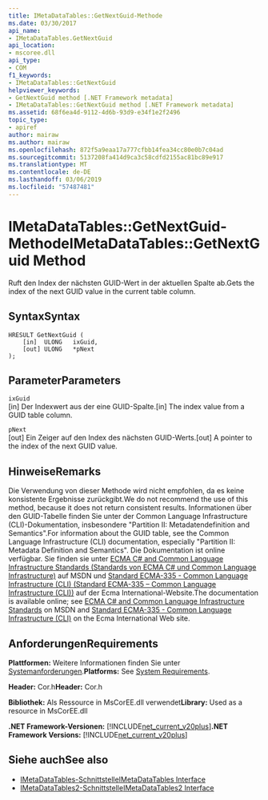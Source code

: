 ```yaml
---
title: IMetaDataTables::GetNextGuid-Methode
ms.date: 03/30/2017
api_name:
- IMetaDataTables.GetNextGuid
api_location:
- mscoree.dll
api_type:
- COM
f1_keywords:
- IMetaDataTables::GetNextGuid
helpviewer_keywords:
- GetNextGuid method [.NET Framework metadata]
- IMetaDataTables::GetNextGuid method [.NET Framework metadata]
ms.assetid: 68f6ea4d-9112-4d6b-93d9-e34f1e2f2496
topic_type:
- apiref
author: mairaw
ms.author: mairaw
ms.openlocfilehash: 872f5a9eaa17a777cfbb14fea34cc80e0b7c04ad
ms.sourcegitcommit: 5137208fa414d9ca3c58cdfd2155ac81bc89e917
ms.translationtype: MT
ms.contentlocale: de-DE
ms.lasthandoff: 03/06/2019
ms.locfileid: "57487481"
---
```

# <a name="imetadatatablesgetnextguid-method"></a><span data-ttu-id="988b1-102">IMetaDataTables::GetNextGuid-Methode</span><span class="sxs-lookup"><span data-stu-id="988b1-102">IMetaDataTables::GetNextGuid Method</span></span>
<span data-ttu-id="988b1-103">Ruft den Index der nächsten GUID-Wert in der aktuellen Spalte ab.</span><span class="sxs-lookup"><span data-stu-id="988b1-103">Gets the index of the next GUID value in the current table column.</span></span>  
  
## <a name="syntax"></a><span data-ttu-id="988b1-104">Syntax</span><span class="sxs-lookup"><span data-stu-id="988b1-104">Syntax</span></span>  
  
```  
HRESULT GetNextGuid (  
    [in]  ULONG   ixGuid,  
    [out] ULONG   *pNext  
);  
```  
  
## <a name="parameters"></a><span data-ttu-id="988b1-105">Parameter</span><span class="sxs-lookup"><span data-stu-id="988b1-105">Parameters</span></span>  
 `ixGuid`  
 <span data-ttu-id="988b1-106">[in] Der Indexwert aus der eine GUID-Spalte.</span><span class="sxs-lookup"><span data-stu-id="988b1-106">[in] The index value from a GUID table column.</span></span>  
  
 `pNext`  
 <span data-ttu-id="988b1-107">[out] Ein Zeiger auf den Index des nächsten GUID-Werts.</span><span class="sxs-lookup"><span data-stu-id="988b1-107">[out] A pointer to the index of the next GUID value.</span></span>  
  
## <a name="remarks"></a><span data-ttu-id="988b1-108">Hinweise</span><span class="sxs-lookup"><span data-stu-id="988b1-108">Remarks</span></span>  
 <span data-ttu-id="988b1-109">Die Verwendung von dieser Methode wird nicht empfohlen, da es keine konsistente Ergebnisse zurückgibt.</span><span class="sxs-lookup"><span data-stu-id="988b1-109">We do not recommend the use of this method, because it does not return consistent results.</span></span> <span data-ttu-id="988b1-110">Informationen über den GUID-Tabelle finden Sie unter der Common Language Infrastructure (CLI)-Dokumentation, insbesondere "Partition II: Metadatendefinition and Semantics".</span><span class="sxs-lookup"><span data-stu-id="988b1-110">For information about the GUID table, see the Common Language Infrastructure (CLI) documentation, especially "Partition II: Metadata Definition and Semantics".</span></span> <span data-ttu-id="988b1-111">Die Dokumentation ist online verfügbar. Sie finden sie unter [ECMA C# and Common Language Infrastructure Standards (Standards von ECMA C# und Common Language Infrastructure)](https://go.microsoft.com/fwlink/?LinkID=99212) auf MSDN und [Standard ECMA-335 - Common Language Infrastructure (CLI) (Standard ECMA-335 – Common Language Infrastructure (CLI))](https://go.microsoft.com/fwlink/?LinkID=65552) auf der Ecma International-Website.</span><span class="sxs-lookup"><span data-stu-id="988b1-111">The documentation is available online; see [ECMA C# and Common Language Infrastructure Standards](https://go.microsoft.com/fwlink/?LinkID=99212) on MSDN and [Standard ECMA-335 - Common Language Infrastructure (CLI)](https://go.microsoft.com/fwlink/?LinkID=65552) on the Ecma International Web site.</span></span>  
  
## <a name="requirements"></a><span data-ttu-id="988b1-112">Anforderungen</span><span class="sxs-lookup"><span data-stu-id="988b1-112">Requirements</span></span>  
 <span data-ttu-id="988b1-113">**Plattformen:** Weitere Informationen finden Sie unter [Systemanforderungen](../../../../docs/framework/get-started/system-requirements.md).</span><span class="sxs-lookup"><span data-stu-id="988b1-113">**Platforms:** See [System Requirements](../../../../docs/framework/get-started/system-requirements.md).</span></span>  
  
 <span data-ttu-id="988b1-114">**Header:** Cor.h</span><span class="sxs-lookup"><span data-stu-id="988b1-114">**Header:** Cor.h</span></span>  
  
 <span data-ttu-id="988b1-115">**Bibliothek:** Als Ressource in MsCorEE.dll verwendet</span><span class="sxs-lookup"><span data-stu-id="988b1-115">**Library:** Used as a resource in MsCorEE.dll</span></span>  
  
 <span data-ttu-id="988b1-116">**.NET Framework-Versionen:** [!INCLUDE[net_current_v20plus](../../../../includes/net-current-v20plus-md.md)]</span><span class="sxs-lookup"><span data-stu-id="988b1-116">**.NET Framework Versions:** [!INCLUDE[net_current_v20plus](../../../../includes/net-current-v20plus-md.md)]</span></span>  
  
## <a name="see-also"></a><span data-ttu-id="988b1-117">Siehe auch</span><span class="sxs-lookup"><span data-stu-id="988b1-117">See also</span></span>
- [<span data-ttu-id="988b1-118">IMetaDataTables-Schnittstelle</span><span class="sxs-lookup"><span data-stu-id="988b1-118">IMetaDataTables Interface</span></span>](../../../../docs/framework/unmanaged-api/metadata/imetadatatables-interface.md)
- [<span data-ttu-id="988b1-119">IMetaDataTables2-Schnittstelle</span><span class="sxs-lookup"><span data-stu-id="988b1-119">IMetaDataTables2 Interface</span></span>](../../../../docs/framework/unmanaged-api/metadata/imetadatatables2-interface.md)
